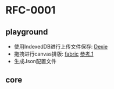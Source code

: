 # RFC-0001

## playground

- 使用IndexedDB进行上传文件保存: [Dexie](https://dexie.org/docs/Tutorial/Vue)
- 拖拽进行canvas排版: [fabric](http://fabricjs.com/)
  [参考.1](https://juejin.cn/post/7071117494836002830)
- 生成Json配置文件

## core
